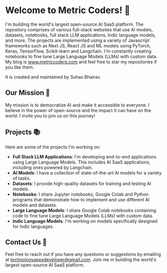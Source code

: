 # Welcome to Metric Coders! 👋

I'm building the world's largest open-source AI SaaS platform. The repository comprises of various full-stack websites that use AI models, datasets, notebooks, full stack LLM applications, Indic language models, and more. The projects are implemented using a variety of Javascript frameworks such as Next JS, React JS and ML models using PyTorch, Keras, TensorFlow, Scikit-learn and Langchain. I'm constantly creating notebooks to fine tune Large Language Models (LLMs) with custom data. My blog is www.metriccoders.com and feel free to star my repositories if you like them.

It is created and maintained by Suhas Bhairav.

## Our Mission 🚀

My mission is to democratize AI and make it accessible to everyone. I believe in the power of open-source and the impact it can have on the world. I invite you to join us on this journey!

## Projects 📚

Here are some of the projects I'm working on:

- **Full Stack LLM Applications**: I'm developing end-to-end applications using Large Language Models. This includes AI SaaS applications, including ones powered by Langchain.
- **AI Models**: I have a collection of state-of-the-art AI models for a variety of tasks.
- **Datasets**: I provide high-quality datasets for training and testing AI models.
- **Notebooks**: I share Jupyter notebooks, Google Colab and Python programs that demonstrate how to implement and use different AI models and datasets.
- **Large Language Models**: I share Google Colab notebooks containing code to fine tune Large Language Models (LLMs) with custom data.
- **Indic Language Models**: I'm working on models specifically designed for Indic languages.

## Contact Us 📧

Feel free to reach out if you have any questions or suggestions by emailing at technologyappsdeveloper@gmail.com.
Join me in building the world's largest open-source AI SaaS platform.
